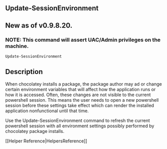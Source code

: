 ## Update-SessionEnvironment
## New as of v0.9.8.20.
### NOTE: This command will assert UAC/Admin privileges on the machine.

`Update-SessionEnvironment`

## Description
When chocolatey installs a package, the package author may ad or change
certain environment variables that will affect how the application runs
or how it is accessed. Often, these changes are not visible to the current
powershell session. This means the user needs to open a new powershell
session before these settings take effect which can render the installed
application nonfunctional until that time.

Use the Update-SessionEnvironment command to refresh the current
powershell session with all environment settings possibly performed by
chocolatey package installs.

[[Helper Reference|HelpersReference]]